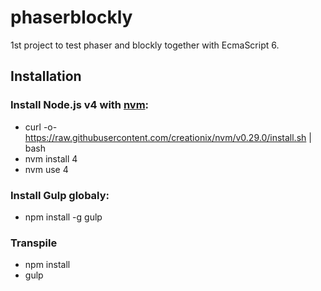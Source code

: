 # phaserblockly
 1st project to test phaser and blockly together with EcmaScript 6.
 
## Installation
### Install Node.js v4 with [nvm](https://github.com/creationix/nvm):
 - curl -o- https://raw.githubusercontent.com/creationix/nvm/v0.29.0/install.sh | bash
 - nvm install 4
 - nvm use 4
### Install Gulp globaly:
 - npm install -g gulp
### Transpile
 - npm install
 - gulp
